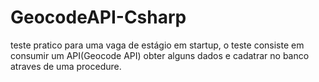﻿# GeocodeAPI-Csharp
teste pratico para uma vaga de estágio em startup, o teste consiste em consumir um API(Geocode API) obter alguns dados e cadatrar no banco atraves de uma procedure.
